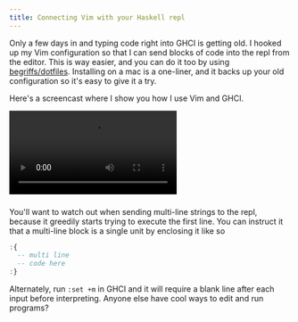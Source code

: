 ```yaml
---
title: Connecting Vim with your Haskell repl
---
```


Only a few days in and typing code right into GHCI is getting old.
I hooked up my Vim configuration so that I can send blocks of code
into the repl from the editor. This is way easier, and you can do
it too by using [begriffs/dotfiles](https://github.com/begriffs/dotfiles).
Installing on a mac is a one-liner, and it backs up your old
configuration so it's easy to give it a try.

Here's a screencast where I show you how I use Vim and GHCI.

<div class="flowplayer" data-embed="false">
  <video src="http://player.vimeo.com/external/111187520.hd.mp4?s=5588738e6d17da2cea48b39e9132c643"></video>
</div>

###

You'll want to watch out when sending multi-line strings to the
repl, because it greedily starts trying to execute the first line.
You can instruct it that a multi-line block is a single unit by
enclosing it like so

```haskell
:{
  -- multi line
  -- code here
:}
```

Alternately, run `:set +m` in GHCI and it will require a blank line
after each input before interpreting. Anyone else have cool ways
to edit and run programs?
